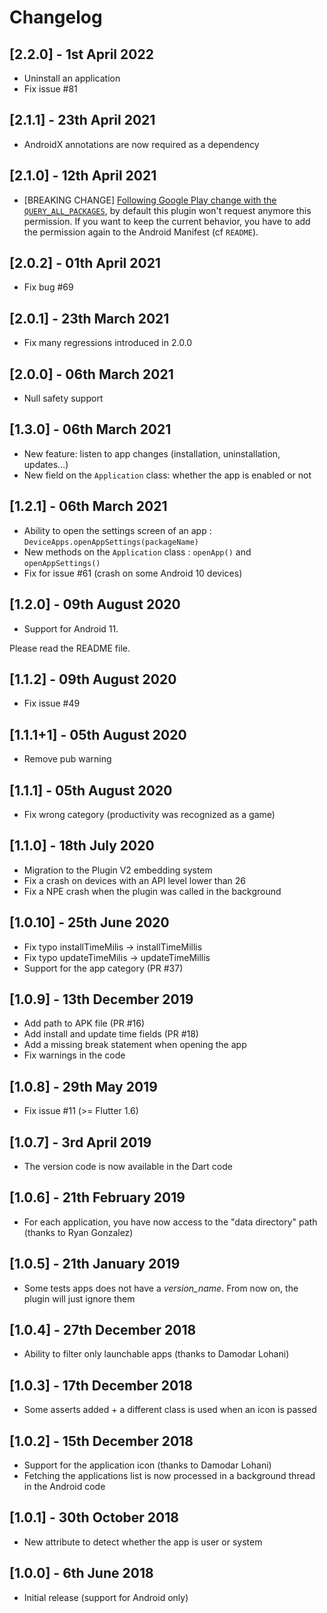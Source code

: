 # Changelog

## [2.2.0] - 1st April 2022

* Uninstall an application
* Fix issue #81

## [2.1.1] - 23th April 2021

* AndroidX annotations are now required as a dependency 

## [2.1.0] - 12th April 2021

* [BREAKING CHANGE] [Following Google Play change with the `QUERY_ALL_PACKAGES`](https://support.google.com/googleplay/android-developer/answer/10158779), by default this plugin won't request anymore this permission.
If you want to keep the current behavior, you have to add the permission again to the Android Manifest (cf `README`).

## [2.0.2] - 01th April 2021

* Fix bug #69

## [2.0.1] - 23th March 2021

* Fix many regressions introduced in 2.0.0

## [2.0.0] - 06th March 2021

* Null safety support

## [1.3.0] - 06th March 2021

* New feature: listen to app changes (installation, uninstallation, updates…)
* New field on the `Application` class: whether the app is enabled or not

## [1.2.1] - 06th March 2021

* Ability to open the settings screen of an app : `DeviceApps.openAppSettings(packageName)`
* New methods on the `Application` class : `openApp()` and `openAppSettings()`
* Fix for issue #61 (crash on some Android 10 devices)

## [1.2.0] - 09th August 2020

* Support for Android 11. 

Please read the README file.

## [1.1.2] - 09th August 2020

* Fix issue #49

## [1.1.1+1] - 05th August 2020

* Remove pub warning

## [1.1.1] - 05th August 2020

* Fix wrong category (productivity was recognized as a game)

## [1.1.0] - 18th July 2020

* Migration to the Plugin V2 embedding system
* Fix a crash on devices with an API level lower than 26
* Fix a NPE crash when the plugin was called in the background

## [1.0.10] - 25th June 2020

* Fix typo installTimeMilis -> installTimeMillis
* Fix typo updateTimeMilis -> updateTimeMillis
* Support for the app category (PR #37)

## [1.0.9] - 13th December 2019

* Add path to APK file (PR #16)
* Add install and update time fields (PR #18)
* Add a missing break statement when opening the app
* Fix warnings in the code

## [1.0.8] - 29th May 2019

* Fix issue #11 (>= Flutter 1.6)

## [1.0.7] - 3rd April 2019

* The version code is now available in the Dart code

## [1.0.6] - 21th February 2019

* For each application, you have now access to the "data directory" path (thanks to Ryan Gonzalez)

## [1.0.5] - 21th January 2019

* Some tests apps does not have a _version_name_. From now on, the plugin will just ignore them

## [1.0.4] - 27th December 2018

* Ability to filter only launchable apps (thanks to Damodar Lohani)

## [1.0.3] - 17th December 2018

* Some asserts added + a different class is used when an icon is passed

## [1.0.2] - 15th December 2018

* Support for the application icon (thanks to Damodar Lohani)
* Fetching the applications list is now processed in a background thread in the Android code

## [1.0.1] - 30th October 2018

* New attribute to detect whether the app is user or system

## [1.0.0] - 6th June 2018

* Initial release (support for Android only)

